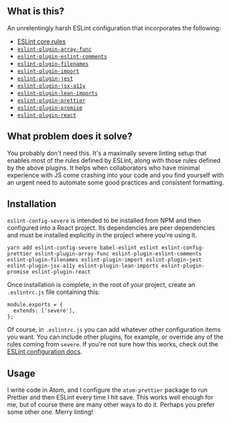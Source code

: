 ## What is this?

An unrelentingly harsh ESLint configuration that incorporates the following:

- [ESLint core rules](https://eslint.org/docs/rules/)
- [`eslint-plugin-array-func`](https://github.com/freaktechnik/eslint-plugin-array-func)
- [`eslint-plugin-eslint-comments`](https://github.com/mysticatea/eslint-plugin-eslint-comments)
- [`eslint-plugin-filenames`](https://github.com/selaux/eslint-plugin-filenames)
- [`eslint-plugin-import`](https://github.com/benmosher/eslint-plugin-import)
- [`eslint-plugin-jest`](https://github.com/jest-community/eslint-plugin-jest)
- [`eslint-plugin-jsx-a11y`](https://github.com/evcohen/eslint-plugin-jsx-a11y)
- [`eslint-plugin-lean-imports`](https://github.com/eslint-plugins/eslint-plugin-lean-imports)
- [`eslint-plugin-prettier`](https://github.com/prettier/eslint-plugin-prettier)
- [`eslint-plugin-promise`](https://github.com/xjamundx/eslint-plugin-promise)
- [`eslint-plugin-react`](https://github.com/yannickcr/eslint-plugin-react)

## What problem does it solve?

You probably don't need this. It's a maximally severe linting setup that enables most of the rules defined by ESLint, along with those rules defined by the above plugins. It helps when collaborators who have minimal experience with JS come crashing into your code and you find yourself with an urgent need to automate some good practices and consistent formatting.

## Installation

`eslint-config-severe` is intended to be installed from NPM and then configured into a React project. Its dependencies are peer dependencies and must be installed explicitly in the project where you're using it.

```
yarn add eslint-config-severe babel-eslint eslint eslint-config-prettier eslint-plugin-array-func eslint-plugin-eslint-comments eslint-plugin-filenames eslint-plugin-import eslint-plugin-jest eslint-plugin-jsx-a11y eslint-plugin-lean-imports eslint-plugin-promise eslint-plugin-react
```

Once installation is complete, in the root of your project, create an `.eslintrc.js` file containing this:

```
module.exports = {
  extends: ['severe'],
};
```

Of course, in `.eslintrc.js` you can add whatever other configuration items you want. You can include other plugins, for example, or override any of the rules coming from `severe`. If you're not sure how this works, check out the [ESLint configuration docs](https://eslint.org/docs/user-guide/configuring).

## Usage

I write code in Atom, and I configure the `atom-prettier` package to run Prettier and then ESLint every time I hit save. This works well enough for me, but of course there are many other ways to do it. Perhaps you prefer some other one. Merry linting!
